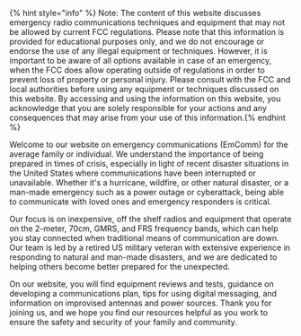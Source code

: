 {% hint style="info" %} Note: The content of this website discusses emergency radio communications techniques and equipment that may not be allowed by current FCC regulations. Please note that this information is provided for educational purposes only, and we do not encourage or endorse the use of any illegal equipment or techniques. However, it is important to be aware of all options available in case of an emergency, when the FCC does allow operating outside of regulations in order to prevent loss of property or personal injury. Please consult with the FCC and local authorities before using any equipment or techniques discussed on this website. By accessing and using the information on this website, you acknowledge that you are solely responsible for your actions and any consequences that may arise from your use of this information.{% endhint %} 

Welcome to our website on emergency communications (EmComm) for the average family or individual. We understand the importance of being prepared in times of crisis, especially in light of recent disaster situations in the United States where communications have been interrupted or unavailable. Whether it's a hurricane, wildfire, or other natural disaster, or a man-made emergency such as a power outage or cyberattack, being able to communicate with loved ones and emergency responders is critical. 

Our focus is on inexpensive, off the shelf radios and equipment that operate on the 2-meter, 70cm, GMRS, and FRS frequency bands, which can help you stay connected when traditional means of communication are down. Our team is led by a retired US military veteran with extensive experience in responding to natural and man-made disasters, and we are dedicated to helping others become better prepared for the unexpected.

On our website, you will find equipment reviews and tests, guidance on developing a communications plan, tips for using digital messaging, and information on improvised antennas and power sources. Thank you for joining us, and we hope you find our resources helpful as you work to ensure the safety and security of your family and community.

